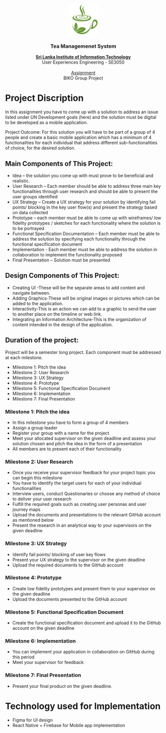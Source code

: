 <!-- PROJECT LOGO -->
<br />
<div align="center">
  <a href="https://github.com/AnuththaraBasnayaka/HotelManagementSystem">
    <img src="tealogo.png" alt="Logo" width="100" height="100">
  </a>

  <h3 align="center">Tea Managemenet System</h3>

  <p align="center">
    <a href="https://www.sliit.lk/"><strong>Sri Lanka Institute of Information Technology</strong></a>
    <br />
    User Experiences Engineering  - SE3050
    <br />
    <br />
    <a href="#">Assignment </a>
    <br />
     BIKO Group Project
    <br />     
  </p>
</div>

# Project Discription 
In this assignment you have to come up with a solution to address an issue listed under UN Development goals (here) and the solution must be digital to be developed as a mobile application.

Project Outcome:  For this solution you will have to be part of a group of 4 people and create a basic mobile application which has a minimum of 4 functionalities for each individual that address different sub-functionalities of choice, for the desired solution. 

## Main Components of This Project:
-	Idea – the solution you come up with must prove to be beneficial and realistic.
-	User Research – Each member should be able to address three main key functionalities through user research and should be able to present the user groups identified
-	UX Strategy – Create a UX strategy for your solution by identifying fail points/ blocking in the key user flow(s) and present the strategy based on data collected
-	Prototype – each member must be able to come up with wireframes/ low fidelity prototypes / sketches for each functionality where the solution is to be portrayed
-	Functional Specification Documentation – Each member must be able to address the solution by specifying each functionality through the functional specification document
-	Implementation - Each member must be able to address the solution in collaboration to implement the functionality proposed
-	Final Presentation – Solution must be presented 

## Design Components of This Project:
-	Creating UI -These will be the separate areas to add content and navigate between.
-	Adding Graphics-These will be original images or pictures which can be added to the application.
-	Interactivity-This is an action we can add to a graphic to send the user to another place on the timeline or web link. 
-	Integrating an Information Architecture-This is the organization of content intended in the design of the application.


## Duration of the project: 
Project will be a semester long project. Each component must be addressed at each milestone.
-	Milestone 1: Pitch the idea
-	Milestone 2: User Research
-	Milestone 3: UX Strategy
-	Milestone 4: Prototype
-	Milestone 5: Functional Specification Document
-	Milestone 6: Implementation
-	Milestone 7: Final Presentation


### Milestone 1: Pitch the idea
- In this milestone you have to form a group of 4 members 
-	Assign a group leader
-	Register your group with a name for the project
-	Meet your allocated supervisor on the given deadline and assess your solution chosen and pitch the idea in the form of a presentation
-	All members are to present each of their functionality

### Milestone 2: User Research
-	Once you receive your supervisor feedback for your project topic you can begin this milestone
-	You have to identify the target users for each of your individual functionalities 
-	Interview users, conduct Questionaries or choose any method of choice to deliver your user research
-	Fulfill the required goals such as creating user personas and user journey maps
-	Upload the documents and presentations to the relevant GitHub account as mentioned below
-	Present the research in an analytical way to your supervisors on the given deadline

### Milestone 3: UX Strategy
-	Identify fail points/ blocking of user key flows
-	Present your UX strategy to the supervisor on the given deadline
-	Upload the required documents to the GitHub account

### Milestone 4: Prototype
-	Create low fidelity prototypes and present them to your supervisor on the given deadline
-	Upload the documents presented to the GitHub account

### Milestone 5: Functional Specification Document
-	Create the functional specification document and upload it to the GitHub account on the given deadline

### Milestone 6: Implementation
-	You can implement your application in collaboration on GitHub during this period
-	Meet your supervisor for feedback

### Milestone 7: Final Presentation
-	Present your final product on the given deadline.

# Technology used for Implementation 
- Figma for UI design
- React Native + Firebase for Mobile app implementation


